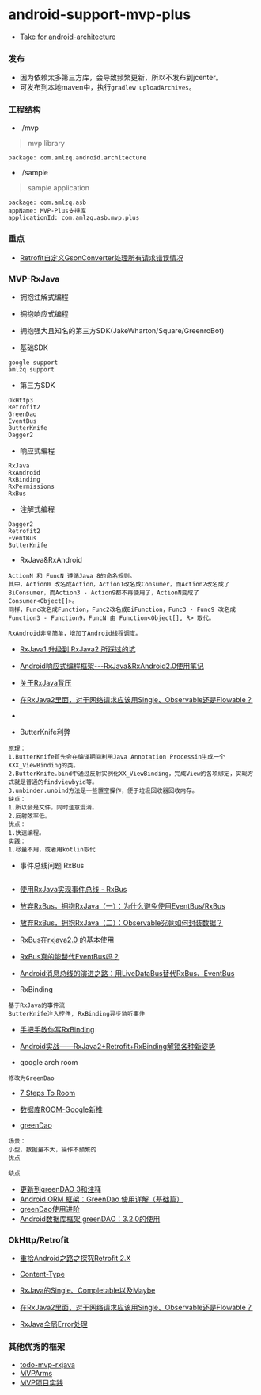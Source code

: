 # android-support-mvp-plus
- [Take for android-architecture](https://github.com/googlesamples/android-architecture)

### 发布
- 因为依赖太多第三方库，会导致频繁更新，所以不发布到jcenter。
- 可发布到本地maven中，执行`gradlew uploadArchives`。

### 工程结构
* ./mvp
> mvp library
```
package: com.amlzq.android.architecture
```
* ./sample
> sample application
```
package: com.amlzq.asb
appName: MVP-Plus支持库
applicationId: com.amlzq.asb.mvp.plus
```

### 重点
- [Retrofit自定义GsonConverter处理所有请求错误情况](https://www.jianshu.com/p/5b8b1062866b)

### MVP-RxJava
- 拥抱注解式编程
- 拥抱响应式编程
- 拥抱强大且知名的第三方SDK(JakeWharton/Square/GreenroBot)

- 基础SDK
```
google support
amlzq support
```
- 第三方SDK
```
OkHttp3
Retrofit2
GreenDao
EventBus
ButterKnife
Dagger2
```
- 响应式编程
```
RxJava
RxAndroid
RxBinding
RxPermissions
RxBus
```
- 注解式编程
```
Dagger2
Retrofit2
EventBus
ButterKnife
```

- RxJava&RxAndroid
```
ActionN 和 FuncN 遵循Java 8的命名规则。
其中，Action0 改名成Action，Action1改名成Consumer，而Action2改名成了BiConsumer，而Action3 - Action9都不再使用了，ActionN变成了Consumer<Object[]>。
同样，Func改名成Function，Func2改名成BiFunction，Func3 - Func9 改名成 Function3 - Function9，FuncN 由 Function<Object[], R> 取代。
```
```
RxAndroid非常简单，增加了Android线程调度。
```
- [RxJava1 升级到 RxJava2 所踩过的坑](https://www.jianshu.com/p/6d644ca1678f)
- [Android响应式编程框架---RxJava&RxAndroid2.0使用笔记](https://blog.csdn.net/DeMonliuhui/article/details/77848691)
- [关于RxJava背压](http://flyou.ren/2017/04/05/%E5%85%B3%E4%BA%8ERxJava%E8%83%8C%E5%8E%8B/?utm_source=tuicool&utm_medium=referral)
- [在RxJava2里面，对于网络请求应该用Single、Observable还是Flowable？](https://www.zhihu.com/question/62300736)
- []()

- ButterKnife利弊
```
原理：
1.ButterKnife首先会在编译期间利用Java Annotation Processin生成一个XXX_ViewBinding的类。
2.ButterKnife.bind中通过反射实例化XX_ViewBinding，完成View的各项绑定，实现方式就是普通的findviewbyid等。
3.unbinder.unbind方法是一些置空操作，便于垃圾回收器回收内存。
缺点：
1.所以会是文件，同时注意混淆。
2.反射效率低。
优点：
1.快速编程。
实践：
1.尽量不用，或者用kotlin取代
```

- 事件总线问题 RxBus
```

```
- [使用RxJava实现事件总线 - RxBus](https://blog.kaush.co/2014/12/24/implementing-an-event-bus-with-rxjava-rxbus/)
- [放弃RxBus，拥抱RxJava（一）：为什么避免使用EventBus/RxBus](https://www.jianshu.com/p/61631134498e)
- [放弃RxBus，拥抱RxJava（二）：Observable究竟如何封装数据？](https://www.jianshu.com/p/d2df6bceeff9)
- [RxBus在rxjava2.0 的基本使用](https://blog.csdn.net/donkor_/article/details/79709366)
- [RxBus真的能替代EventBus吗？](https://www.jianshu.com/p/669eda5dc5a4)
- [Android消息总线的演进之路：用LiveDataBus替代RxBus、EventBus](https://tech.meituan.com/2018/07/26/android-livedatabus.html)

- RxBinding
```
基于RxJava的事件流
ButterKnife注入控件, RxBinding异步监听事件
```
- [手把手教你写RxBinding](https://www.jianshu.com/p/055002aaf1ca)
- [Android实战——RxJava2+Retrofit+RxBinding解锁各种新姿势](https://blog.csdn.net/qq_30379689/article/details/68958173)

- google arch room
```
修改为GreenDao
```
- [7 Steps To Room](https://medium.com/androiddevelopers/7-steps-to-room-27a5fe5f99b2)
- [数据库ROOM-Google新推](https://www.jianshu.com/p/bb8bd5bc8304)

- [greenDao](http://greenrobot.org/greendao/)
```
场景：
小型，数据量不大，操作不频繁的
优点

缺点

```
- [更新到greenDAO 3和注释](http://greenrobot.org/greendao/documentation/updating-to-greendao-3-and-annotations/)
- [Android ORM 框架：GreenDao 使用详解（基础篇）](https://juejin.im/post/5959b5bcf265da6c4d1bb245)
- [greenDao使用进阶](https://segmentfault.com/a/1190000009076317)
- [Android数据库框架 greenDAO：3.2.0的使用](https://www.jianshu.com/p/cc7c1ecdfacf)

### OkHttp/Retrofit
- [重拾Android之路之探究Retrofit 2.X](https://www.jianshu.com/p/5c0c546fc540)
- [Content-Type](https://blog.csdn.net/bigtree_3721/article/details/82809459)

- [RxJava的Single、Completable以及Maybe](https://www.jianshu.com/p/45309538ad94)
- [在RxJava2里面，对于网络请求应该用Single、Observable还是Flowable？](https://www.zhihu.com/question/62300736)
- [RxJava全局Error处理](https://blog.csdn.net/mq2553299/article/details/82823565)

### 其他优秀的框架
- [todo-mvp-rxjava](https://github.com/googlesamples/android-architecture/tree/todo-mvp-rxjava)
- [MVPArms](https://github.com/JessYanCoding/MVPArms)
- [MVP项目实践](https://juejin.im/entry/57d22b79a22b9d006c4720ee)
